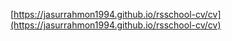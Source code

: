 [https://jasurrahmon1994.github.io/rsschool-cv/cv](https://jasurrahmon1994.github.io/rsschool-cv/cv)
